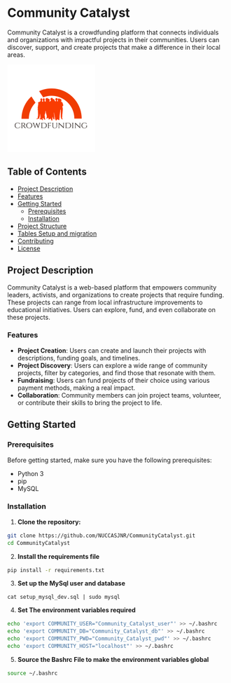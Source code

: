 # Community Catalyst

Community Catalyst is a crowdfunding platform that connects individuals and organizations with impactful projects in their communities. Users can discover, support, and create projects that make a difference in their local areas.

![Community Catalyst](/static/new_assets/img/logo.png)
## Table of Contents

- [Project Description](#project-description)
- [Features](#features)
- [Getting Started](#getting-started)
  - [Prerequisites](#prerequisites)
  - [Installation](#installation)
- [Project Structure](#project-structure)
- [Tables Setup and migration](#Tables-Setup-And-Migration)
- [Contributing](#contributing)
- [License](#license)

## Project Description

Community Catalyst is a web-based platform that empowers community leaders, activists, and organizations to create projects that require funding. These projects can range from local infrastructure improvements to educational initiatives. Users can explore, fund, and even collaborate on these projects.

### Features

- **Project Creation**: Users can create and launch their projects with descriptions, funding goals, and timelines.
- **Project Discovery**: Users can explore a wide range of community projects, filter by categories, and find those that resonate with them.
- **Fundraising**: Users can fund projects of their choice using various payment methods, making a real impact.
- **Collaboration**: Community members can join project teams, volunteer, or contribute their skills to bring the project to life.

## Getting Started

### Prerequisites

Before getting started, make sure you have the following prerequisites:

- Python 3
- pip
- MySQL

### Installation

1. **Clone the repository:**

```bash
git clone https://github.com/NUCCASJNR/CommunityCatalyst.git
cd CommunityCatalyst
```
2. **Install the requirements file**

```bash
pip install -r requirements.txt
```
3. **Set up the MySql user and database**

```mysql
cat setup_mysql_dev.sql | sudo mysql
```

4. **Set The environment variables required**

```bash
echo 'export COMMUNITY_USER="Community_Catalyst_user"' >> ~/.bashrc
echo 'export COMMUNITY_DB="Community_Catalyst_db"' >> ~/.bashrc
echo 'export COMMUNITY_PWD="Community_Catalyst_pwd"' >> ~/.bashrc
echo 'export COMMUNITY_HOST="localhost"' >> ~/.bashrc
```

5. **Source the Bashrc File to make the environment variables global**

```bash
source ~/.bashrc
```



